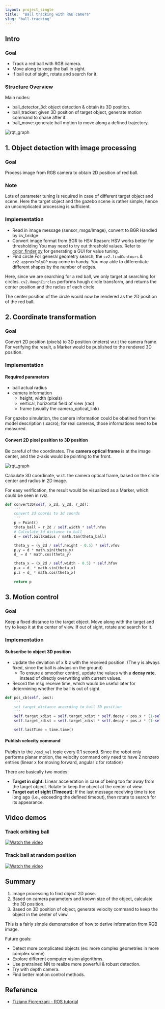 ```yaml
---
layout: project_single
title:  "Ball tracking with RGB camera"
slug: "ball-tracking"
---
```


## Intro
### Goal
* Track a red ball with RGB camera.
* Move along to keep the ball in sight.
* If ball out of sight, rotate and search for it.

### Structure Overview
Main nodes:
- ball_detector_3d: object detection & obtain its 3D position.
- ball_tracker: given 3D position of target object, generate motion command to chase after it.
- ball_move: generate ball motion to move along a defined trajectory.

![rqt_graph](https://raw.githubusercontent.com/yrsheld/yrsheld.github.io/master/static/img/_posts/ball-tracking/rqt_graph.png)

## 1.  Object detection with image processing
### Goal
Process image from RGB camera to obtain 2D position of red ball.
### Note
Lots of parameter tuning is required in case of different target object and scene.
Here the target object and the gazebo scene is rather simple, hence an uncomplicated processing is sufficient.

### Implementation
* Read in image message (sensor_msgs/Image), convert to BGR
Handled by cv_bridge
* Convert image format from BGR to HSV
Reason: HSV works better for thresholding
You may need to try out threshold values. Refer to [color_finder.py](https://github.com/yrsheld/Ball_tracking/blob/main/scripts/color_finder.py) for generating a GUI for value tuning.
* Find circle
For general geometry search, the `cv2.findContours` & `cv2.approxPolyDP` may come in handy. You may able to differentiate different shapes by the number of edges.

Here, since we are searching for a red ball, we only target at searching for circles. `cv2.HoughCircles` performs hough circle transform, and returns the center position and the radius of each circle.

The center position of the circle would now be rendered as the 2D position of the red ball.

## 2.   Coordinate transformation
### Goal
Convert 2D position (pixels) to 3D position (meters) w.r.t the camera frame.
For verifying the result, a Marker would be published to the rendered 3D position.

### Implementation
#### Required parameters
- ball actual radius
- camera information
  - height, width (pixels)
  - vertical, horizontal field of view (rad)
  - frame (usually the camera_optical_link)

For gazebo simulation, the camera information could be obatined from the model description (.xacro); for real cameras, those informations need to be measured.

#### Convert 2D pixel position to 3D position
Be careful of the coordinates. The **camera optical frame** is at the image center, and the z-axis would be pointing to the front.

![rqt_graph](https://raw.githubusercontent.com/yrsheld/yrsheld.github.io/master/static/img/_posts/ball-tracking/camera_coordinate.png)

Calculate 3D coordinate, w.r.t. the camera optical frame, based on the circle center and radius in 2D image.

For easy verification, the result would be visualized as a Marker, which could be seen in rviz.
``` python
def convert3D(self, x_2d, y_2d, r_2d):
    '''
    convert 2d coords to 3d coords
    '''
    p = Point()
    theta_ball = r_2d / self.width * self.hfov
    # Calculate 3d distance to ball
    d = self.ballRadius / math.tan(theta_ball)

    theta_y = (y_2d / self.height - 0.5) * self.vfov
    p.y = d * math.sin(theta_y)
    d_ = d * math.cos(theta_y)

    theta_x = (x_2d / self.width - 0.5) * self.hfov
    p.x = d_ * math.sin(theta_x)
    p.z = d_ * math.cos(theta_x)
        
    return p       
```

## 3.   Motion control
### Goal
Keep a fixed distance to the target object. Move along with the target and try to keep it at the center of view. If out of sight, rotate and search for it.

### Implementation
#### Subscribe to object 3D position
- Update the deviation of x & z with the received position. (The y is always fixed, since the ball is always on the ground)
   - To ensure a smoother control, update the values with a **decay rate**, instead of directly overwriting with current values.
- Record the msg receive time, which would be useful later for determining whether the ball is out of sight.
``` python
def pos_cb(self, pos):
    '''
    set target distance according to ball 3D position
    '''
    self.target_xdist = self.target_xdist * self.decay + pos.x * (1-self.decay)
    self.target_zdist = self.target_zdist * self.decay + pos.z * (1-self.decay)

    self.lastTime = time.time()
```


#### Publish velocity command
Publish to the `/cmd_vel` topic every 0.1 second. Since the robot only performs planar motion, the velocity command only need to have 2 nonzero entries (linear x for moving forward, angular z for rotation)

There are basically two modes:
* **Target in sight**: Linear acceleration in case of being too far away from the target object. Rotate to keep the object at the center of view.
* **Target out of sight (Timeout)**: If the last message receiving time is too long ago (i.e., exceeding the defined timeout), then rotate to search for its appearance.

## Video demos
### Track orbiting ball
[![Watch the video](https://raw.githubusercontent.com/yrsheld/yrsheld.github.io/master/static/img/_posts/ball-tracking/demo1.png)](https://drive.google.com/file/d/1bk_2yLANjX-Kp12dok39rbulLUgWbe0a/preview)

### Track ball at random position
[![Watch the video](https://raw.githubusercontent.com/yrsheld/yrsheld.github.io/master/static/img/_posts/ball-tracking/demo2.png)](https://drive.google.com/file/d/1xikqzR-tnM_xhlAvBpf1oMSEjbFYNEum/preview)


## Summary
1. Image processing to find object 2D pose.
2. Based on camera parameters and known size of the object, calculate the 3D position.
3. Based on 3D position of object, generate velocity command to keep the object in the center of view.

This is a fairly simple demonstration of how to derive information from RGB image. 

Future goals:
* Detect more complicated objects (ex: more complex geometries in more complex scene)
* Explore different computer vision algorithms.
* Use pretrained NN to realize more powerful & robust detection.
* Try with depth camera.
* Find better motion control methods. 

## Reference
- [Tiziano Fiorenzani - ROS tutorial](https://github.com/tizianofiorenzani/ros_tutorials/tree/master/opencv)
